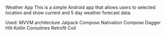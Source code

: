 Weather App
This is a simple Android app that allows users to selected location and show current and 5 day weather forecast data.

Used:
MVVM architecture
Jatpack Compose
Nativation Compose
Dagger Hilt
Kotlin Coroutines 
Retrofit
Coil
